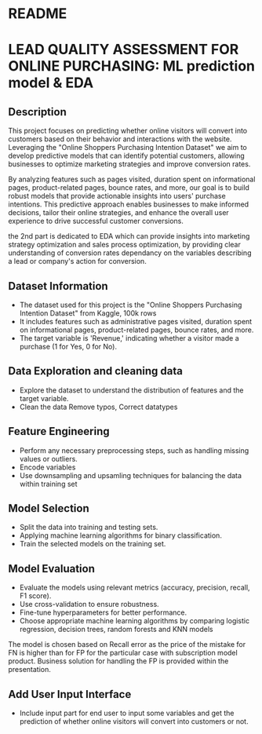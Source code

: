 # README
# LEAD QUALITY ASSESSMENT FOR ONLINE PURCHASING: ML prediction model & EDA 

## Description
This project focuses on predicting whether online visitors will convert into customers based on their behavior and interactions with the website. Leveraging the "Online Shoppers Purchasing Intention Dataset" we aim to develop predictive models that can identify potential customers, allowing businesses to optimize marketing strategies and improve conversion rates.

By analyzing features such as pages visited, duration spent on informational pages, product-related pages, bounce rates, and more, our goal is to build robust models that provide actionable insights into users' purchase intentions. This predictive approach enables businesses to make informed decisions, tailor their online strategies, and enhance the overall user experience to drive successful customer conversions.

the 2nd part is dedicated to EDA which can provide insights into marketing strategy optimization and sales process optimization, by providing clear understanding of conversion rates dependancy on the variables describing a lead or company's action for conversion.

## Dataset Information
- The dataset used for this project is the "Online Shoppers Purchasing Intention Dataset" from Kaggle, 100k rows
- It includes features such as administrative pages visited, duration spent on informational pages, product-related pages, bounce rates, and more.
- The target variable is 'Revenue,' indicating whether a visitor made a purchase (1 for Yes, 0 for No).

## Data Exploration and cleaning data
- Explore the dataset to understand the distribution of features and the target variable.
- Clean the data Remove typos, Correct datatypes

## Feature Engineering
- Perform any necessary preprocessing steps, such as handling missing values or outliers.
- Encode variables
- Use downsampling and upsamling techniques for balancing the data within training set

## Model Selection
- Split the data into training and testing sets.
- Applying machine learning algorithms for binary classification.
- Train the selected models on the training set.


## Model Evaluation
- Evaluate the models using relevant metrics (accuracy, precision, recall, F1 score).
- Use cross-validation to ensure robustness.
- Fine-tune hyperparameters for better performance.
- Choose appropriate machine learning algorithms by comparing logistic regression, decision trees, random forests and KNN models

The model is chosen based on Recall error as the price of the mistake for FN is higher than for FP for the particular case with subscription model product. Business solution for handling the FP is provided within the presentation.

## Add User Input Interface 
- Include input part for end user to input some variables and get the prediction of whether online visitors will convert into customers or not.
